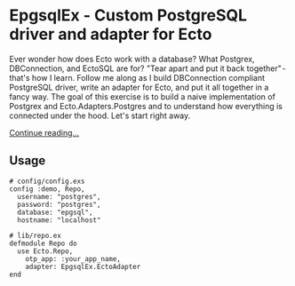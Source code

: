 # EpgsqlEx - Custom PostgreSQL driver and adapter for Ecto

Ever wonder how does Ecto work with a database? What Postgrex, DBConnection, and EctoSQL are for? "Tear apart and put it back together" - that's how I learn. Follow me along as I build DBConnection compliant PostgreSQL driver, write an adapter for Ecto, and put it all together in a fancy way. The goal of this exercise is to build a naive implementation of Postgrex and Ecto.Adapters.Postgres and to understand how everything is connected under the hood. Let's start right away.

[Continue reading...](https://medium.com/@paveltyk/custom-postgresql-driver-and-adapter-for-ecto-bedf1f9e0d19)

## Usage

```
# config/config.exs
config :demo, Repo,
  username: "postgres",
  password: "postgres",
  database: "epgsql",
  hostname: "localhost"

# lib/repo.ex
defmodule Repo do
  use Ecto.Repo,
    otp_app: :your_app_name,
    adapter: EpgsqlEx.EctoAdapter
end
```
